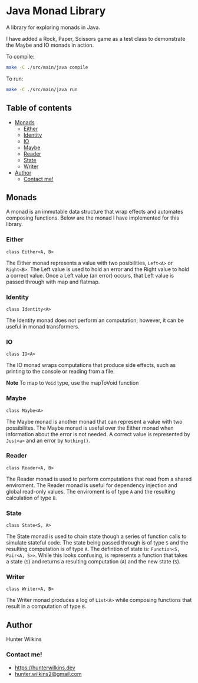 <!-- omit in toc -->
# Java Monad Library
A library for exploring monads in Java. 

I have added a Rock, Paper, Scissors game as a test class to demonstrate the Maybe and IO monads in action.

To compile:
```bash
make -C ./src/main/java compile
```
To run:
```bash
make -C ./src/main/java run
```

<!-- omit in toc -->
## Table of contents
- [Monads](#monads)
  - [Either](#either)
  - [Identity](#identity)
  - [IO](#io)
  - [Maybe](#maybe)
  - [Reader](#reader)
  - [State](#state)
  - [Writer](#writer)
- [Author](#author)
  - [Contact me!](#contact-me)

## Monads
A monad is an immutable data structure that wrap effects and automates composing functions. Below are the monad I have implemented for this library. 
### Either
`class Either<A, B>`

The Either monad represents a value with two posibilities, `Left<A>` or `Right<B>`. The Left value is used to hold an error and the Right value to hold a correct value. Once a Left value (an error) occurs, that Left value is passed through with map and flatmap.
### Identity
`class Identity<A>`

The Identity monad does not perform an computation; however, it can be useful in monad transformers.
### IO
`class IO<A>`

The IO monad wraps computations that produce side effects, such as printing to the console or reading from a file.

**Note** To map to `Void` type, use the mapToVoid function
### Maybe
`class Maybe<A>`

The Maybe monad is another monad that can represent a value with two possibilites. The Maybe monad is useful over the Either monad when information about the error is not needed. A correct value is represented by `Just<a>` and an error by `Nothing()`.
### Reader
`class Reader<A, B>`

The Reader monad is used to perform computations that read from a shared enviroment. The Reader monad is useful for dependency injection and global read-only values. The enviroment is of type `A` and the resulting calculation of type `B`.
### State
`class State<S, A>`

The State monad is used to chain state though a series of function calls to simulate stateful code. The state being passed through is of type `S` and the resulting computation is of type `A`. The defintion of state is: `Function<S, Pair<A, S>>`. While this looks confusing, is represents a function that takes a state (`S`) and returns a resulting computation (`A`) and the new state (`S`).
### Writer
`class Writer<A, B>`

The Writer monad produces a log of `List<A>` while composing functions that result in a computation of type `B`.
## Author
Hunter Wilkins
### Contact me!
- <https://hunterwilkins.dev>
- <hunter.wilkins2@gmail.com>